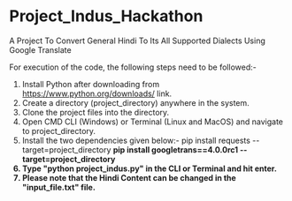# Project_Indus_Hackathon
A Project To Convert General Hindi To Its All Supported Dialects Using Google Translate

For execution of the code, the following steps need to be followed:-
1. Install Python after downloading from https://www.python.org/downloads/ link.
2. Create a directory (project_directory) anywhere in the system.
3. Clone the project files into the directory.
4. Open CMD CLI (Windows) or Terminal (Linux and MacOS) and navigate to project_directory.
5. Install the two dependencies given below:-
  <a> pip install requests --target=project_directory
  <b> pip install googletrans==4.0.0rc1 --target=project_directory
6. Type "python project_indus.py" in the CLI or Terminal and hit enter.
7. Please note that the Hindi Content can be changed in the "input_file.txt" file.
